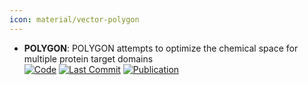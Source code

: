 ```yaml
---
icon: material/vector-polygon
---
```


- **POLYGON**: POLYGON attempts to optimize the chemical space for multiple protein target domains  
		[![Code](https://img.shields.io/github/stars/bpmunson/polygon?style=for-the-badge&logo=github)](https://github.com/bpmunson/polygon) [![Last Commit](https://img.shields.io/github/last-commit/bpmunson/polygon?style=for-the-badge&logo=github)](https://github.com/bpmunson/polygon) [![Publication](https://img.shields.io/badge/Publication-Citations:8-blue?style=for-the-badge&logo=bookstack)](https://doi.org/10.1038%2Fs41467-024-47120-y) 

